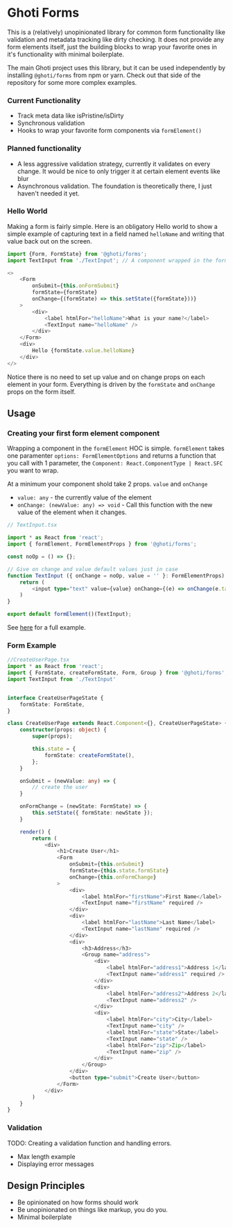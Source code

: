 # Ghoti Forms
This is a (relatively) unopinionated library for common form functionality like validation and metadata tracking like dirty checking. It does not provide any form elements itself, just the building blocks to wrap your favorite ones in it's functionality with minimal boilerplate.

The main Ghoti project uses this library, but it can be used independently by installing `@ghoti/forms` from npm or yarn. Check out that side of the repository for some more complex examples.
### Current Functionality
* Track meta data like isPristine/isDirty
* Synchronous validation
* Hooks to wrap your favorite form components via `formElement()`

### Planned functionality
* A less aggressive validation strategy, currently it validates on every change. It would be nice to only trigger it at certain element events like blur
* Asynchronous validation. The foundation is theoretically there, I just haven't needed it yet.

### Hello World

Making a form is fairly simple. Here is an obligatory Hello world to show a simple example of capturing text in a field named `helloName` and writing that value back out on the screen.
```js
import {Form, FormState} from '@ghoti/forms';
import TextInput from './TextInput'; // A component wrapped in the formElement HOC, more on that later...

<>
    <Form
        onSubmit={this.onFormSubmit}
        formState={formState}
        onChange={(formState) => this.setState({formState}))}
    >
        <div>
            <label htmlFor="helloName">What is your name?</label>
            <TextInput name="helloName" />
        </div>
    </Form>
    <div>
        Hello {formState.value.helloName}
    </div>
</>
```

Notice there is no need to set up value and on change props on each element in your form. Everything is driven by the `formState` and `onChange` props on the form itself.

## Usage

### Creating your first form element component

Wrapping a component in the `formElement` HOC is simple. 
`formElement` takes one paramenter `options: FormElementOptions` and returns a function that you call with 1 parameter, the `Component: React.ComponentType | React.SFC` you want to wrap.

At a minimum your component shold take 2 props. `value` and `onChange`
* `value: any` - the currently value of the element
* `onChange: (newValue: any) => void` - Call this function with the new value of the element when it changes.


```typescript
// TextInput.tsx

import * as React from 'react';
import { formElement, FormElementProps } from '@ghoti/forms';

const noOp = () => {};

// Give on change and value default values just in case
function TextInput ({ onChange = noOp, value = '' }: FormElementProps) {
    return (
        <input type="text" value={value} onChange={(e) => onChange(e.target.value)} />
    )
}

export default formElement()(TextInput);
```

See [here](../components/inputs/TextInput.tsx) for a full example.

### Form Example
```typescript
//CreateUserPage.tsx
import * as React from 'react';
import { FormState, createFormState, Form, Group } from '@ghoti/forms';
import TextInput from './TextInput'


interface CreateUserPageState {
    formState: FormState,
}

class CreateUserPage extends React.Component<{}, CreateUserPageState> {
    constructor(props: object) {
        super(props);

        this.state = {
            formState: createFormState(),
        };
    }

    onSubmit = (newValue: any) => {
        // create the user
    }

    onFormChange = (newState: FormState) => {
        this.setState({ formState: newState });
    }

    render() {
        return (
            <div>
                <h1>Create User</h1>
                <Form
                    onSubmit={this.onSubmit}
                    formState={this.state.formState}
                    onChange={this.onFormChange}
                >
                    <div>
                        <label htmlFor="firstName">First Name</label>
                        <TextInput name="firstName" required />
                    </div>
                    <div>
                        <label htmlFor="lastName">Last Name</label>
                        <TextInput name="lastName" required />
                    </div>
                    <div>
                        <h3>Address</h3>
                        <Group name="address">
                            <div>
                                <label htmlFor="address1">Address 1</label>
                                <TextInput name="address1" required />
                            </div>
                            <div>
                                <label htmlFor="address2">Address 2</label>
                                <TextInput name="address2" />
                            </div>
                            <div>
                                <label htmlFor="city">City</label>
                                <TextInput name="city" />
                                <label htmlFor="state">State</label>
                                <TextInput name="state" />
                                <label htmlFor="zip">Zip</label>
                                <TextInput name="zip" />
                            </div>
                        </Group>
                    </div>
                    <button type="submit">Create User</button>
                </Form>
            </div>
        )
    }
}
```

### Validation
TODO: Creating a validation function and handling errors.
* Max length example
* Displaying error messages

## Design Principles
* Be opinionated on how forms should work
* Be unopinionated on things like markup, you do you.
* Minimal boilerplate